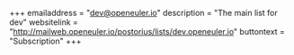 +++
emailaddress = "dev@openeuler.io"
description = "The main list for dev"
websitelink = "http://mailweb.openeuler.io/postorius/lists/dev.openeuler.io"
buttontext = "Subscription"
+++
